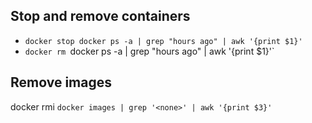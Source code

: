## Stop and remove containers

* `docker stop docker ps -a | grep "hours ago" | awk '{print $1}'`
* `docker rm `docker ps -a | grep "hours ago" | awk '{print $1}'`

## Remove images

docker rmi `docker images | grep '<none>' | awk '{print $3}'`
